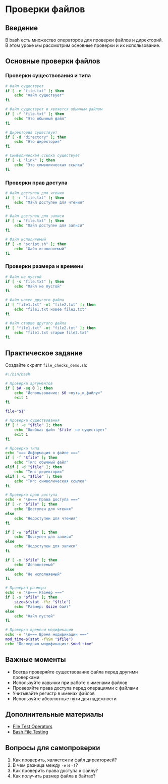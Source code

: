 # Проверки файлов

## Введение

В bash есть множество операторов для проверки файлов и директорий. В этом уроке мы рассмотрим основные проверки и их использование.

## Основные проверки файлов

### Проверки существования и типа

```bash
# Файл существует
if [ -e "file.txt" ]; then
    echo "Файл существует"
fi

# Файл существует и является обычным файлом
if [ -f "file.txt" ]; then
    echo "Это обычный файл"
fi

# Директория существует
if [ -d "directory" ]; then
    echo "Это директория"
fi

# Символическая ссылка существует
if [ -L "link" ]; then
    echo "Это символическая ссылка"
fi
```

### Проверки прав доступа

```bash
# Файл доступен для чтения
if [ -r "file.txt" ]; then
    echo "Файл доступен для чтения"
fi

# Файл доступен для записи
if [ -w "file.txt" ]; then
    echo "Файл доступен для записи"
fi

# Файл исполняемый
if [ -x "script.sh" ]; then
    echo "Файл исполняемый"
fi
```

### Проверки размера и времени

```bash
# Файл не пустой
if [ -s "file.txt" ]; then
    echo "Файл не пустой"
fi

# Файл новее другого файла
if [ "file1.txt" -nt "file2.txt" ]; then
    echo "file1.txt новее file2.txt"
fi

# Файл старше другого файла
if [ "file1.txt" -ot "file2.txt" ]; then
    echo "file1.txt старше file2.txt"
fi
```

## Практическое задание

Создайте скрипт `file_checks_demo.sh`:

```bash
#!/bin/bash

# Проверка аргументов
if [ $# -eq 0 ]; then
    echo "Использование: $0 <путь_к_файлу>"
    exit 1
fi

file="$1"

# Проверка существования
if [ ! -e "$file" ]; then
    echo "Ошибка: файл '$file' не существует"
    exit 1
fi

# Проверка типа
echo "=== Информация о файле ==="
if [ -f "$file" ]; then
    echo "Тип: обычный файл"
elif [ -d "$file" ]; then
    echo "Тип: директория"
elif [ -L "$file" ]; then
    echo "Тип: символическая ссылка"
fi

# Проверка прав доступа
echo -e "\n=== Права доступа ==="
if [ -r "$file" ]; then
    echo "Доступен для чтения"
else
    echo "Недоступен для чтения"
fi

if [ -w "$file" ]; then
    echo "Доступен для записи"
else
    echo "Недоступен для записи"
fi

if [ -x "$file" ]; then
    echo "Исполняемый"
else
    echo "Не исполняемый"
fi

# Проверка размера
echo -e "\n=== Размер ==="
if [ -s "$file" ]; then
    size=$(stat -f%z "$file")
    echo "Размер: $size байт"
else
    echo "Файл пустой"
fi

# Проверка времени модификации
echo -e "\n=== Время модификации ==="
mod_time=$(stat -f%Sm "$file")
echo "Последняя модификация: $mod_time"
```

## Важные моменты

- Всегда проверяйте существование файла перед другими проверками
- Используйте кавычки при работе с именами файлов
- Проверяйте права доступа перед операциями с файлами
- Учитывайте регистр в именах файлов
- Используйте абсолютные пути для надежности

## Дополнительные материалы

- [File Test Operators](https://www.gnu.org/software/bash/manual/bash.html#Bash-Conditional-Expressions)
- [Bash File Testing](https://tldp.org/LDP/abs/html/fto.html)

## Вопросы для самопроверки

1. Как проверить, является ли файл директорией?
2. В чем разница между `-e` и `-f`?
3. Как проверить права доступа к файлу?
4. Как получить размер файла в байтах? 
